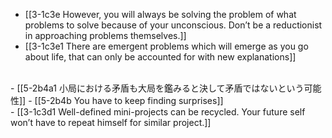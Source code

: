 - [[3-1c3e However, you will always be solving the problem of what problems to solve because of your unconscious. Don’t be a reductionist in approaching problems themselves.]]
- [[3-1c3e1 There are emergent problems which will emerge as you go about life, that can only be accounted for with new explanations]]
<br>
- [[5-2b4a1 小局における矛盾も大局を鑑みると決して矛盾ではないという可能性]]
- [[5-2b4b You have to keep finding surprises]]
<br>
- [[3-1c3d1 Well-defined mini-projects can be recycled. Your future self won’t have to repeat himself for similar project.]]
<br>
